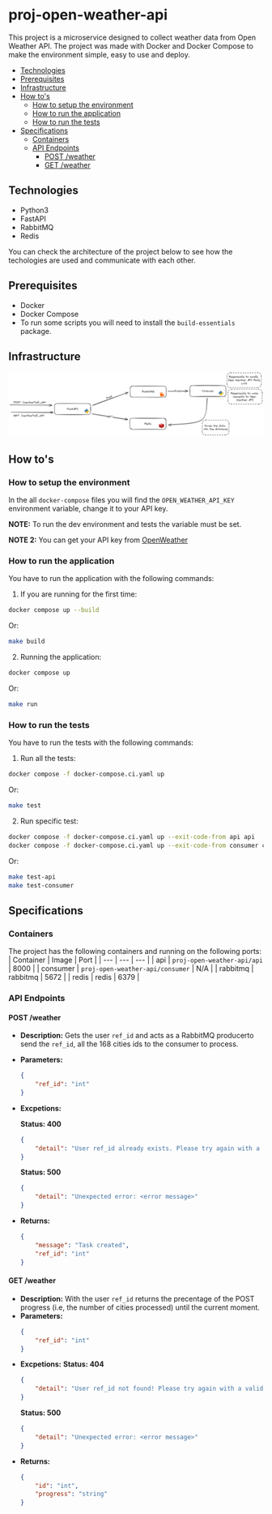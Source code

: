 # proj-open-weather-api
This project is a microservice designed to collect weather data from Open Weather API. The project was made with
Docker and Docker Compose to make the environment simple, easy to use and deploy. 


- [Technologies](#technologies)
- [Prerequisites](#prerequisites)
- [Infrastructure](#infrastructure)
- [How to's](#how-to's)
    - [How to setup the environment](#how-to-setup-the-environment)
    - [How to run the application](#how-to-run-the-application)
    - [How to run the tests](#how-to-run-the-tests)
- [Specifications](#specifications)
    - [Containers](#containers)
    - [API Endpoints](#api-endpoints)
        - [POST /weather](#post-weather)
        - [GET /weather](#get-weather)

## Technologies
- Python3
- FastAPI
- RabbitMQ
- Redis

You can check the architecture of the project below to see how the techologies are used and communicate with each other.

## Prerequisites
- Docker
- Docker Compose
- To run some scripts you will need to install the `build-essentials` package.

## Infrastructure
![Architecure](./assets/architecture.png)


## How to's

### How to setup the environment
In the all `docker-compose` files you will find the `OPEN_WEATHER_API_KEY` environment variable, change it to your API key.

**NOTE:** To run the dev environment and tests the variable must be set.

**NOTE 2:** You can get your API key from [OpenWeather](https://home.openweathermap.org/users/sign_up)

### How to run the application
You have to run the application with the following commands:
1. If you are running for the first time:
```bash
docker compose up --build
```
Or:
```bash
make build
```

2. Running the application:
```bash
docker compose up
```
Or:
```bash
make run
```

### How to run the tests
You have to run the tests with the following commands:
1. Run all the tests:
```bash
docker compose -f docker-compose.ci.yaml up
```
Or:
```bash
make test
```
2. Run specific test:
```bash
docker compose -f docker-compose.ci.yaml up --exit-code-from api api
docker compose -f docker-compose.ci.yaml up --exit-code-from consumer consumer
```
Or:
```bash
make test-api
make test-consumer
```

## Specifications

### Containers
The project has the following containers and running on the following ports:
| Container | Image | Port |
| --- | --- | --- |
| api | `proj-open-weather-api/api` | 8000 |
| consumer | `proj-open-weather-api/consumer` | N/A |
| rabbitmq | rabbitmq | 5672 |
| redis | redis | 6379 |

### API Endpoints
#### **POST /weather**
- **Description:** Gets the user `ref_id` and acts as a RabbitMQ producerto send the `ref_id`, all the 168 cities ids to the consumer to process.
- **Parameters:** 
    ```json
    {
        "ref_id": "int"
    }
    ```
- **Excpetions:**

    **Status: 400**
    ```json
    {
        "detail": "User ref_id already exists. Please try again with a new ref_id."
    }
    ```
    **Status: 500**
    ```json
    {
        "detail": "Unexpected error: <error message>"
    }
    ```
- **Returns:**
    ```json
    {
        "message": "Task created",
        "ref_id": "int"
    }
    ```

#### **GET /weather**
- **Description:** With the user `ref_id` returns the precentage of the POST progress (i.e, the number of cities processed) until the current moment.
- **Parameters:** 
    ```json
    {
        "ref_id": "int"
    }
    ```
- **Excpetions:**
    **Status: 404**
    ```json
    {
        "detail": "User ref_id not found! Please try again with a valid ref_id."
    }
    ```
    **Status: 500**
    ```json
    {
        "detail": "Unexpected error: <error message>"
    }
    ```
- **Returns:**
    ```json
    {
        "id": "int",
        "progress": "string"
    }
    ```


